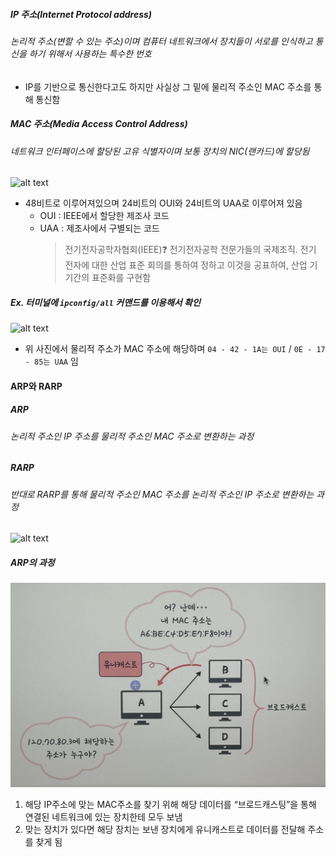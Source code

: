 ##### IP 주소(Internet Protocol address)

###### 논리적 주소(변할 수 있는 주소)이며 컴퓨터 네트워크에서 장치들이 서로를 인식하고 통신을 하기 위해서 사용하는 특수한 번호

- IP를 기반으로 통신한다고도 하지만 사실상 그 밑에 물리적 주소인 MAC 주소를 통해 통신함

##### MAC 주소(Media Access Control Address)

###### 네트워크 인터페이스에 할당된 고유 식별자이며 보통 장치의 NIC(랜카드)에 할당됨

![alt text](<스크린샷 2025-01-07 오후 4.47.51.png>)

- 48비트로 이루어져있으며 24비트의 OUI와 24비트의 UAA로 이루어져 있음
  - OUI : IEEE에서 할당한 제조사 코드
  - UAA : 제조사에서 구별되는 코드
    > 전기전자공학자협회(IEEE)❓
    > 전기전자공학 전문가들의 국제조직. 전기 전자에 대한 산업 표준 회의를 통하여 정하고 이것을 공표하여, 산업 기기간의 표준화를 구현함

##### Ex. 터미널에 `ipconfig/all` 커맨드를 이용해서 확인

![alt text](<스크린샷 2025-01-07 오후 4.49.39.png>)

- 위 사진에서 물리적 주소가 MAC 주소에 해당하며 `04 - 42 - 1A는 OUI` / `0E - 17 - 85는 UAA` 임

#### ARP와 RARP

##### ARP

###### 논리적 주소인 IP 주소를 물리적 주소인 MAC 주소로 변환하는 과정

##### RARP

###### 반대로 RARP를 통해 물리적 주소인 MAC 주소를 논리적 주소인 IP 주소로 변환하는 과정

![alt text](<스크린샷 2025-01-07 오후 4.59.35.png>)

##### ARP의 과정

![alt text](<IMG_5904 2.jpg>)

1. 해당 IP주소에 맞는 MAC주소를 찾기 위해 해당 데이터를 “브로드캐스팅”을 통해 연결된 네트워크에 있는 장치한테 모두 보냄
2. 맞는 장치가 있다면 해당 장치는 보낸 장치에게 유니캐스트로 데이터를 전달해 주소를 찾게 됨
